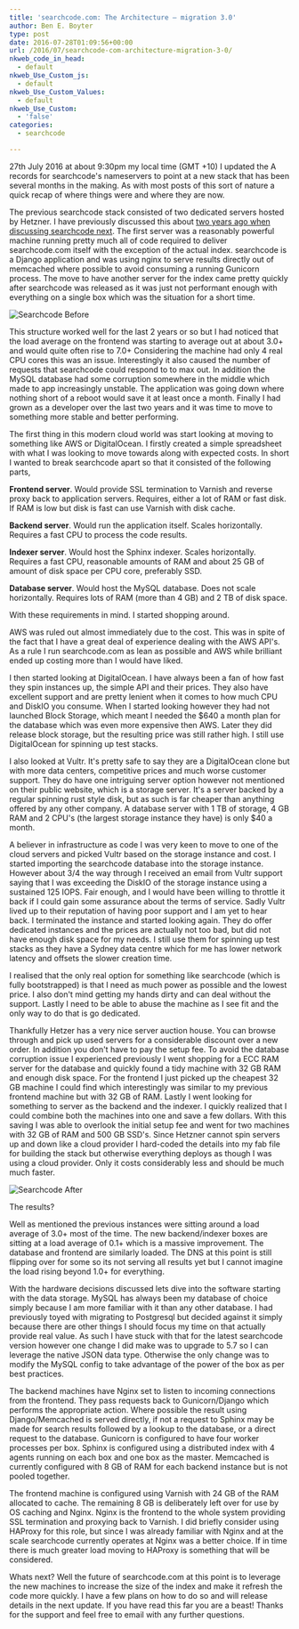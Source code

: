 ```yaml
---
title: 'searchcode.com: The Architecture – migration 3.0'
author: Ben E. Boyter
type: post
date: 2016-07-28T01:09:56+00:00
url: /2016/07/searchcode-com-architecture-migration-3-0/
nkweb_code_in_head:
  - default
nkweb_Use_Custom_js:
  - default
nkweb_Use_Custom_Values:
  - default
nkweb_Use_Custom:
  - 'false'
categories:
  - searchcode

---
```

27th July 2016 at about 9:30pm my local time (GMT +10) I updated the A records for searchcode's nameservers to point at a new stack that has been several months in the making. As with most posts of this sort of nature a quick recap of where things were and where they are now.

The previous searchcode stack consisted of two dedicated servers hosted by Hetzner. I have previously discussed this about [two years ago when discussing searchcode next][1]. The first server was a reasonably powerful machine running pretty much all of code required to deliver searchcode.com itself with the exception of the actual index. searchcode is a Django application and was using nginx to serve results directly out of memcached where possible to avoid consuming a running Gunicorn process. The move to have another server for the index came pretty quickly after searchcode was released as it was just not performant enough with everything on a single box which was the situation for a short time.

![Searchcode Before](/static/Screen-Shot-2016-07-28-at-8.24.05-am.png)

This structure worked well for the last 2 years or so but I had noticed that the load average on the frontend was starting to average out at about 3.0+ and would quite often rise to 7.0+ Considering the machine had only 4 real CPU cores this was an issue. Interestingly it also caused the number of requests that searchcode could respond to to max out. In addition the MySQL database had some corruption somewhere in the middle which made to app increasingly unstable. The application was going down where nothing short of a reboot would save it at least once a month. Finally I had grown as a developer over the last two years and it was time to move to something more stable and better performing.

The first thing in this modern cloud world was start looking at moving to something like AWS or DigitalOcean. I firstly created a simple spreadsheet with what I was looking to move towards along with expected costs. In short I wanted to break searchcode apart so that it consisted of the following parts,

**Frontend server**. Would provide SSL termination to Varnish and reverse proxy back to application servers. Requires, either a lot of RAM or fast disk. If RAM is low but disk is fast can use Varnish with disk cache.

**Backend server**. Would run the application itself. Scales horizontally. Requires a fast CPU to process the code results.

**Indexer server**. Would host the Sphinx indexer. Scales horizontally. Requires a fast CPU, reasonable amounts of RAM and about 25 GB of amount of disk space per CPU core, preferably SSD.

**Database server**. Would host the MySQL database. Does not scale horizontally. Requires lots of RAM (more than 4 GB) and 2 TB of disk space.

With these requirements in mind. I started shopping around.

AWS was ruled out almost immediately due to the cost. This was in spite of the fact that I have a great deal of experience dealing with the AWS API's. As a rule I run searchcode.com as lean as possible and AWS while brilliant ended up costing more than I would have liked.

I then started looking at DigitalOcean. I have always been a fan of how fast they spin instances up, the simple API and their prices. They also have excellent support and are pretty lenient when it comes to how much CPU and DiskIO you consume. When I started looking however they had not launched Block Storage, which meant I needed the $640 a month plan for the database which was even more expensive then AWS. Later they did release block storage, but the resulting price was still rather high. I still use DigitalOcean for spinning up test stacks.

I also looked at Vultr. It's pretty safe to say they are a DigitalOcean clone but with more data centers, competitive prices and much worse customer support. They do have one intriguing server option however not mentioned on their public website, which is a storage server. It's a server backed by a regular spinning rust style disk, but as such is far cheaper than anything offered by any other company. A database server with 1 TB of storage, 4 GB RAM and 2 CPU's (the largest storage instance they have) is only $40 a month.

A believer in infrastructure as code I was very keen to move to one of the cloud servers and picked Vultr based on the storage instance and cost. I started importing the searchcode database into the storage instance. However about 3/4 the way through I received an email from Vultr support saying that I was exceeding the DiskIO of the storage instance using a sustained 125 IOPS. Fair enough, and I would have been willing to throttle it back if I could gain some assurance about the terms of service. Sadly Vultr lived up to their reputation of having poor support and I am yet to hear back. I terminated the instance and started looking again. They do offer dedicated instances and the prices are actually not too bad, but did not have enough disk space for my needs. I still use them for spinning up test stacks as they have a Sydney data centre which for me has lower network latency and offsets the slower creation time.

I realised that the only real option for something like searchcode (which is fully bootstrapped) is that I need as much power as possible and the lowest price. I also don't mind getting my hands dirty and can deal without the support. Lastly I need to be able to abuse the machine as I see fit and the only way to do that is go dedicated.

Thankfully Hetzer has a very nice server auction house. You can browse through and pick up used servers for a considerable discount over a new order. In addition you don't have to pay the setup fee. To avoid the database corruption issue I experienced previously I went shopping for a ECC RAM server for the database and quickly found a tidy machine with 32 GB RAM and enough disk space. For the frontend I just picked up the cheapest 32 GB machine I could find which interestingly was similar to my previous frontend machine but with 32 GB of RAM. Lastly I went looking for something to server as the backend and the indexer. I quickly realized that I could combine both the machines into one and save a few dollars. With this saving I was able to overlook the initial setup fee and went for two machines with 32 GB of RAM and 500 GB SSD's. Since Hetzner cannot spin servers up and down like a cloud provider I hard-coded the details into my fab file for building the stack but otherwise everything deploys as though I was using a cloud provider. Only it costs considerably less and should be much much faster.

![Searchcode After](/static/Screen-Shot-2016-07-28-at-8.28.05-am.png)

The results?

Well as mentioned the previous instances were sitting around a load average of 3.0+ most of the time. The new backend/indexer boxes are sitting at a load average of 0.1+ which is a massive improvement. The database and frontend are similarly loaded. The DNS at this point is still flipping over for some so its not serving all results yet but I cannot imagine the load rising beyond 1.0+ for everything.

With the hardware decisions discussed lets dive into the software starting with the data storage. MySQL has always been my database of choice simply because I am more familiar with it than any other database. I had previously toyed with migrating to Postgresql but decided against it simply because there are other things I should focus my time on that actually provide real value. As such I have stuck with that for the latest searchcode version however one change I did make was to upgrade to 5.7 so I can leverage the native JSON data type. Otherwise the only change was to modify the MySQL config to take advantage of the power of the box as per best practices.

The backend machines have Nginx set to listen to incoming connections from the frontend. They pass requests back to Gunicorn/Django which performs the appropriate action. Where possible the result using Django/Memcached is served directly, if not a request to Sphinx may be made for search results followed by a lookup to the database, or a direct request to the database. Gunicorn is configured to have four worker processes per box. Sphinx is configured using a distributed index with 4 agents running on each box and one box as the master. Memcached is currently configured with 8 GB of RAM for each backend instance but is not pooled together.

The frontend machine is configured using Varnish with 24 GB of the RAM allocated to cache. The remaining 8 GB is deliberately left over for use by OS caching and Nginx. Nginx is the frontend to the whole system providing SSL termination and proxying back to Varnish. I did briefly consider using HAProxy for this role, but since I was already familiar with Nginx and at the scale searchcode currently operates at Nginx was a better choice. If in time there is much greater load moving to HAProxy is something that will be considered.

Whats next? Well the future of searchcode.com at this point is to leverage the new machines to increase the size of the index and make it refresh the code more quickly. I have a few plans on how to do so and will release details in the next update. If you have read this far you are a beast! Thanks for the support and feel free to email with any further questions.

 [1]: http://www.boyter.org/2014/06/searchcode/
 [2]: http://www.boyter.org/wp-content/uploads/2016/07/Screen-Shot-2016-07-28-at-8.24.05-am.png
 [3]: http://www.boyter.org/wp-content/uploads/2016/07/Screen-Shot-2016-07-28-at-8.28.05-am.png